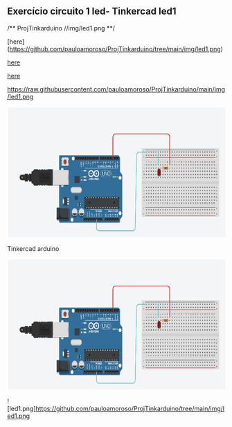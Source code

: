 ## Exercício circuito 1 led- Tinkercad led1


/** ProjTinkarduino //img/led1.png **/

[here] (https://github.com/pauloamoroso/ProjTinkarduino/tree/main/img/led1.png)



[here](https://raw.githubusercontent.com/pauloamoroso/ProjTinkarduino/main/img/led1.png)



[here](https://raw.github.com/pauloamoroso/ProjTinkarduino/main/img/led1.png)






 https://raw.githubusercontent.com/pauloamoroso/ProjTinkarduino/main/img/led1.png


![led1.png](https://raw.githubusercontent.com/pauloamoroso/ProjTinkarduino/main/img/led1.png)



 Tinkercad arduino



 ![led1.png](https://raw.githubusercontent.com/pauloamoroso/ProjTinkarduino/main/img/led1.png)




![led1.png]https://github.com/pauloamoroso/ProjTinkarduino/tree/main/img/led1.png
 

